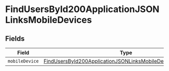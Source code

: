 # FindUsersById200ApplicationJSONLinksMobileDevices


## Fields

| Field                                                                                                                                                     | Type                                                                                                                                                      | Required                                                                                                                                                  | Description                                                                                                                                               |
| --------------------------------------------------------------------------------------------------------------------------------------------------------- | --------------------------------------------------------------------------------------------------------------------------------------------------------- | --------------------------------------------------------------------------------------------------------------------------------------------------------- | --------------------------------------------------------------------------------------------------------------------------------------------------------- |
| `mobileDevice`                                                                                                                                            | [FindUsersById200ApplicationJSONLinksMobileDevicesMobileDevice](../../models/operations/findusersbyid200applicationjsonlinksmobiledevicesmobiledevice.md) | :heavy_minus_sign:                                                                                                                                        | N/A                                                                                                                                                       |